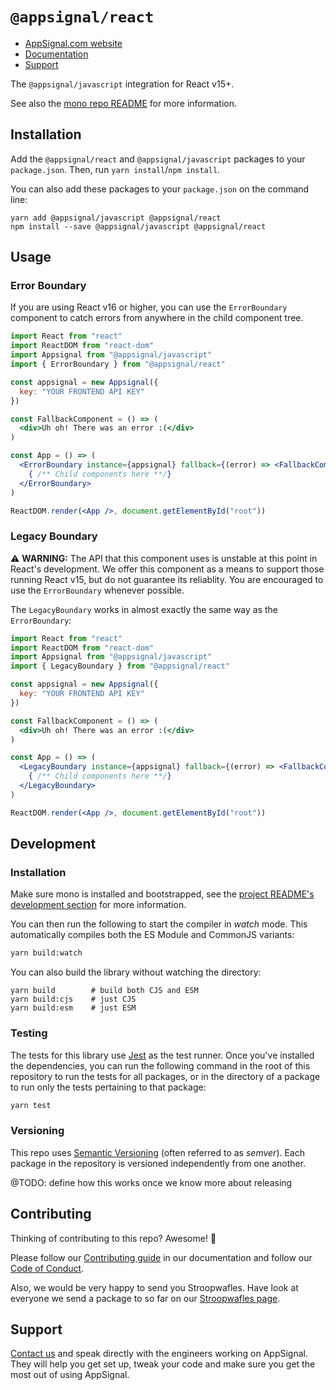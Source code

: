 # `@appsignal/react`

- [AppSignal.com website][appsignal]
- [Documentation][docs]
- [Support][contact]

The `@appsignal/javascript` integration for React v15+.

See also the [mono repo README](../../README.md) for more information.

## Installation

Add the  `@appsignal/react` and `@appsignal/javascript` packages to your `package.json`. Then, run `yarn install`/`npm install`.

You can also add these packages to your `package.json` on the command line:

```
yarn add @appsignal/javascript @appsignal/react
npm install --save @appsignal/javascript @appsignal/react
```

## Usage

### Error Boundary

If you are using React v16 or higher, you can use the `ErrorBoundary` component to catch errors from anywhere in the child component tree.

```jsx
import React from "react"
import ReactDOM from "react-dom"
import Appsignal from "@appsignal/javascript"
import { ErrorBoundary } from "@appsignal/react"

const appsignal = new Appsignal({
  key: "YOUR FRONTEND API KEY"
})

const FallbackComponent = () => (
  <div>Uh oh! There was an error :(</div>
)

const App = () => (
  <ErrorBoundary instance={appsignal} fallback={(error) => <FallbackComponent />}>
    { /** Child components here **/}
  </ErrorBoundary>
)

ReactDOM.render(<App />, document.getElementById("root"))
```

### Legacy Boundary

⚠️ **WARNING:** The API that this component uses is unstable at this point in React's development. We offer this component as a means to support those running React v15, but do not guarantee its reliablity. You are encouraged to use the `ErrorBoundary` whenever possible.

The `LegacyBoundary` works in almost exactly the same way as the `ErrorBoundary`:

```jsx
import React from "react"
import ReactDOM from "react-dom"
import Appsignal from "@appsignal/javascript"
import { LegacyBoundary } from "@appsignal/react"

const appsignal = new Appsignal({ 
  key: "YOUR FRONTEND API KEY"
})

const FallbackComponent = () => (
  <div>Uh oh! There was an error :(</div>
)

const App = () => (
  <LegacyBoundary instance={appsignal} fallback={(error) => <FallbackComponent />}>
    { /** Child components here **/}
  </LegacyBoundary>
)

ReactDOM.render(<App />, document.getElementById("root"))
```

## Development

### Installation

Make sure mono is installed and bootstrapped, see the [project README's development section](../../README.md#dev-install) for more information.

You can then run the following to start the compiler in _watch_ mode. This automatically compiles both the ES Module and CommonJS variants:

```bash
yarn build:watch
```

You can also build the library without watching the directory:

```
yarn build        # build both CJS and ESM
yarn build:cjs    # just CJS
yarn build:esm    # just ESM
```

### Testing

The tests for this library use [Jest](https://jestjs.io) as the test runner. Once you've installed the dependencies, you can run the following command in the root of this repository to run the tests for all packages, or in the directory of a package to run only the tests pertaining to that package:

```bash
yarn test
```

### Versioning

This repo uses [Semantic Versioning][semver] (often referred to as _semver_). Each package in the repository is versioned independently from one another.

@TODO: define how this works once we know more about releasing

## Contributing

Thinking of contributing to this repo? Awesome! 🚀

Please follow our [Contributing guide][contributing-guide] in our documentation and follow our [Code of Conduct][coc].

Also, we would be very happy to send you Stroopwafles. Have look at everyone we send a package to so far on our [Stroopwafles page][waffles-page].

## Support

[Contact us][contact] and speak directly with the engineers working on AppSignal. They will help you get set up, tweak your code and make sure you get the most out of using AppSignal.

[appsignal]: https://appsignal.com
[appsignal-sign-up]: https://appsignal.com/users/sign_up
[contact]: mailto:support@appsignal.com
[coc]: https://docs.appsignal.com/appsignal/code-of-conduct.html
[waffles-page]: https://appsignal.com/waffles
[docs]: http://docs.appsignal.com
[contributing-guide]: http://docs.appsignal.com/appsignal/contributing.html

[semver]: http://semver.org/
